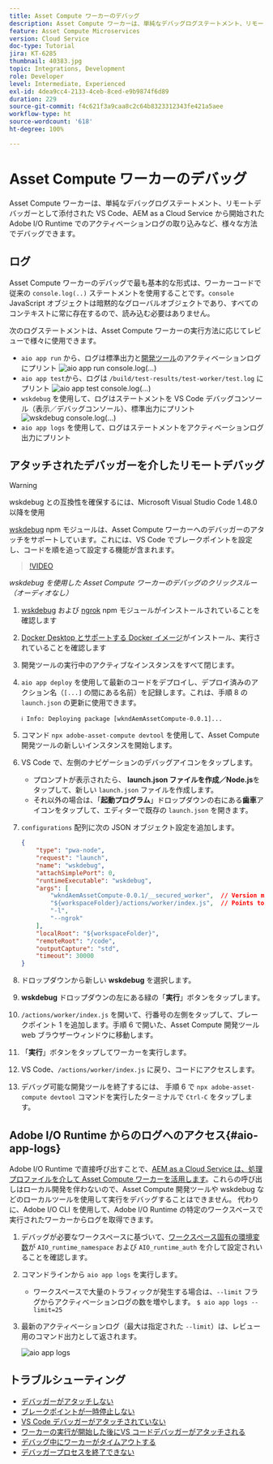 ```yaml
---
title: Asset Compute ワーカーのデバッグ
description: Asset Compute ワーカーは、単純なデバッグログステートメント、リモートデバッガーとして添付された VS Code、AEM as a Cloud Service から開始された Adobe I/O Runtime でのアクティベーションログの取り込みなど、様々な方法でデバッグできます。
feature: Asset Compute Microservices
version: Cloud Service
doc-type: Tutorial
jira: KT-6285
thumbnail: 40383.jpg
topic: Integrations, Development
role: Developer
level: Intermediate, Experienced
exl-id: 4dea9cc4-2133-4ceb-8ced-e9b9874f6d89
duration: 229
source-git-commit: f4c621f3a9caa8c2c64b8323312343fe421a5aee
workflow-type: ht
source-wordcount: '618'
ht-degree: 100%

---
```


# Asset Compute ワーカーのデバッグ

Asset Compute ワーカーは、単純なデバッグログステートメント、リモートデバッガーとして添付された VS Code、AEM as a Cloud Service から開始された Adobe I/O Runtime でのアクティベーションログの取り込みなど、様々な方法でデバッグできます。

## ログ

Asset Compute ワーカーのデバッグで最も基本的な形式は、ワーカーコードで従来の `console.log(..)` ステートメントを使用することです。`console` JavaScript オブジェクトは暗黙的なグローバルオブジェクトであり、すべてのコンテキストに常に存在するので、読み込む必要はありません。

次のログステートメントは、Asset Compute ワーカーの実行方法に応じてレビューで様々に使用できます。

+ `aio app run` から、ログは標準出力と[開発ツール](../develop/development-tool.md)のアクティベーションログにプリント
  ![aio app run console.log(...)](./assets/debug/console-log__aio-app-run.png)
+ `aio app test`から、ログは `/build/test-results/test-worker/test.log` にプリント
  ![aio app test console.log(...)](./assets/debug/console-log__aio-app-test.png)
+ `wskdebug` を使用して、ログはステートメントを VS Code デバッグコンソール（表示／デバッグコンソール）、標準出力にプリント
  ![wskdebug console.log(...)](./assets/debug/console-log__wskdebug.png)
+ `aio app logs` を使用して、ログはステートメントをアクティベーションログ出力にプリント

## アタッチされたデバッガーを介したリモートデバッグ

>[!WARNING]
>
>wskdebug との互換性を確保するには、Microsoft Visual Studio Code 1.48.0 以降を使用

[wskdebug](https://www.npmjs.com/package/@openwhisk/wskdebug) npm モジュールは、Asset Compute ワーカーへのデバッガーのアタッチをサポートしています。これには、VS Code でブレークポイントを設定し、コードを順を追って設定する機能が含まれます。

>[!VIDEO](https://video.tv.adobe.com/v/40383?quality=12&learn=on)

_wskdebug を使用した Asset Compute ワーカーのデバッグのクリックスルー（オーディオなし）_

1. [wskdebug](../set-up/development-environment.md#wskdebug) および [ngrok](../set-up/development-environment.md#ngork) npm モジュールがインストールされていることを確認します
1. [Docker Desktop とサポートする Docker イメージ](../set-up/development-environment.md#docker)がインストール、実行されていることを確認します
1. 開発ツールの実行中のアクティブなインスタンスをすべて閉じます。
1. `aio app deploy` を使用して最新のコードをデプロイし、デプロイ済みのアクション名（`[...]` の間にある名前）を記録します。これは、手順 8 の `launch.json` の更新に使用できます。

   ```
   ℹ Info: Deploying package [wkndAemAssetCompute-0.0.1]...
   ```


1. コマンド `npx adobe-asset-compute devtool` を使用して、Asset Compute 開発ツールの新しいインスタンスを開始します。 
1. VS Code で、左側のナビゲーションのデバッグアイコンをタップします。
   + プロンプトが表示されたら、 __launch.json ファイルを作成／Node.js__&#x200B;をタップして、新しい `launch.json` ファイルを作成します。
   + それ以外の場合は、「__起動プログラム__」ドロップダウンの右にある&#x200B;__歯車__&#x200B;アイコンをタップして、エディターで既存の `launch.json` を開きます。
1. `configurations` 配列に次の JSON オブジェクト設定を追加します。

   ```json
   {
       "type": "pwa-node",
       "request": "launch",
       "name": "wskdebug",
       "attachSimplePort": 0,
       "runtimeExecutable": "wskdebug",
       "args": [
           "wkndAemAssetCompute-0.0.1/__secured_worker",  // Version must match your Asset Compute worker's version
           "${workspaceFolder}/actions/worker/index.js",  // Points to your worker
           "-l",
           "--ngrok"
       ],
       "localRoot": "${workspaceFolder}",
       "remoteRoot": "/code",
       "outputCapture": "std",
       "timeout": 30000
   }
   ```

1. ドロップダウンから新しい __wskdebug__ を選択します。
1. __wskdebug__ ドロップダウンの左にある緑の「__実行__」ボタンをタップします。
1. `/actions/worker/index.js` を開いて、行番号の左側をタップして、ブレークポイント 1 を追加します。手順 6 で開いた、Asset Compute 開発ツール web ブラウザーウィンドウに移動します。
1. 「__実行__」ボタンをタップしてワーカーを実行します。
1. VS Code、`/actions/worker/index.js` に戻り、コードにアクセスします。
1. デバッグ可能な開発ツールを終了するには、 手順 6 で `npx adobe-asset-compute devtool` コマンドを実行したターミナルで `Ctrl-C` をタップします。

## Adobe I/O Runtime からのログへのアクセス{#aio-app-logs}

Adobe I/O Runtime で直接呼び出すことで、[AEM as a Cloud Service は、処理プロファイルを介して Asset Compute ワーカーを活用します](../deploy/processing-profiles.md)。これらの呼び出しはローカル開発を伴わないので、Asset Compute 開発ツールや wskdebug などのローカルツールを使用して実行をデバッグすることはできません。 代わりに、Adobe I/O CLI を使用して、Adobe I/O Runtime の特定のワークスペースで実行されたワーカーからログを取得できます。

1. デバッグが必要なワークスペースに基づいて、[ワークスペース固有の環境変数](../deploy/runtime.md)が `AIO_runtime_namespace` および `AIO_runtime_auth` を介して設定されいることを確認します。
1. コマンドラインから `aio app logs` を実行します。
   + ワークスペースで大量のトラフィックが発生する場合は、`--limit` フラグからアクティベーションログの数を増やします。
     `$ aio app logs --limit=25`
1. 最新のアクティベーションログ（最大は指定された `--limit`）は、レビュー用のコマンド出力として返されます。

   ![aio app logs](./assets/debug/aio-app-logs.png)

## トラブルシューティング

+ [デバッガーがアタッチしない](../troubleshooting.md#debugger-does-not-attach)
+ [ブレークポイントが一時停止しない](../troubleshooting.md#breakpoints-no-pausing)
+ [VS Code デバッガーがアタッチされていない](../troubleshooting.md#vs-code-debugger-not-attached)
+ [ワーカーの実行が開始した後にVS コードデバッガーがアタッチされる](../troubleshooting.md#vs-code-debugger-attached-after-worker-execution-began)
+ [デバッグ中にワーカーがタイムアウトする](../troubleshooting.md#worker-times-out-while-debugging)
+ [デバッガープロセスを終了できない](../troubleshooting.md#cannot-terminate-debugger-process)
